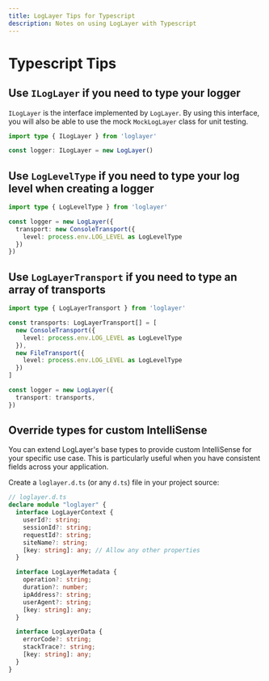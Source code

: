 ```yaml
---
title: LogLayer Tips for Typescript
description: Notes on using LogLayer with Typescript
---
```


# Typescript Tips

## Use `ILogLayer` if you need to type your logger

`ILogLayer` is the interface implemented by `LogLayer`. By using this interface,
you will also be able to use the mock `MockLogLayer` class for unit testing.

```typescript
import type { ILogLayer } from 'loglayer'

const logger: ILogLayer = new LogLayer()
```

## Use `LogLevelType` if you need to type your log level when creating a logger

```typescript
import type { LogLevelType } from 'loglayer'

const logger = new LogLayer({ 
  transport: new ConsoleTransport({
    level: process.env.LOG_LEVEL as LogLevelType
  })
})
```

## Use `LogLayerTransport` if you need to type an array of transports

```typescript
import type { LogLayerTransport } from 'loglayer'

const transports: LogLayerTransport[] = [
  new ConsoleTransport({
    level: process.env.LOG_LEVEL as LogLevelType
  }),
  new FileTransport({
    level: process.env.LOG_LEVEL as LogLevelType
  })
]

const logger = new LogLayer({ 
  transport: transports,
})
```

## Override types for custom IntelliSense

You can extend LogLayer's base types to provide custom IntelliSense for your specific use case. This is particularly useful when you have consistent fields across your application.

Create a `loglayer.d.ts` (or any `d.ts`) file in your project source:

```typescript
// loglayer.d.ts
declare module "loglayer" {
  interface LogLayerContext {
    userId?: string;
    sessionId?: string;
    requestId?: string;
    siteName?: string;
    [key: string]: any; // Allow any other properties
  }

  interface LogLayerMetadata {
    operation?: string;
    duration?: number;
    ipAddress?: string;
    userAgent?: string;
    [key: string]: any; 
  }

  interface LogLayerData {
    errorCode?: string;
    stackTrace?: string;
    [key: string]: any;
  }
}
```


